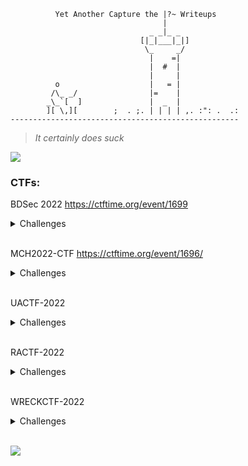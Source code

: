 
```
          Yet Another Capture the |?~ Writeups
                                  |
                               _ _|_ _
                             [|_|___|_|]
                              \_     _/
                               |    =|
                               |  #  |
                               |     |
          o                    |   = |
         /\_ _/                |=    |
        _\_`[  ]               |  _  |
        ][ \,][        ;  . ;. | | | | ,. :": .  .: 
---------------------------------------------------
```

> *It certainly does suck*

![](https://thumbs.gfycat.com/SoreWhisperedAmericantoad-max-1mb.gif)

### CTFs:

BDSec 2022 https://ctftime.org/event/1699

<details>
  <summary>Challenges</summary> 

- Category: Networking
    - [Victim Attacker](BDSec-2022/victim_attacker.md)
    - [Which FTP?](BDSec-2022/which_ftp.md)
    - [FTP Creads](BDSec-2022/ftp_creads.md)
    - [Uploaded File](BDSec-2022/uploaded_file.md)
    - [Log File](BDSec-2022/log_file.md)
    - [Administrator](BDSec-2022/adminstrator.md)
    - [Secret Key](BDSec-2022/secret_key.md)

- Category: OSINT
    - [Find Rejvi](BDSec-2022/find_rejvi.md)

- Category: Cryptography
    - [Crypto](BDSec-2022/crypto.md)
    - [VIPx01](BDSec-2022/vipx01.md)
    <!--
    - [VIPx02](BDSec-2022/vipx02.md)
    - [Fake](BDSec-2022/fake.md)
    - [Dominoes](BDSec-2022/dominoes.md) 
    -->
    - [Basically RSA](BDSec-2022/basically_rsa.md)
</details>

<br />

MCH2022-CTF https://ctftime.org/event/1696/

<details>
  <summary>Challenges</summary> 

- Category: Networking
    - [My First PCAP](MCH2022-CTF/my_first_pcap.md)
<!--
- Category: Binary
    - [For Aiur](MCH2022-CTF/for_aiur.md)

- Category: Forensics
    - [Extensions](MCH2022-CTF/extensions.md)
-->
- Category: Misc
    - [For Starters](MCH2022-CTF/for_starters.md)
</details>

<br />

<!--
UIUCTF-2022 

<details>
  <summary>Challenges</summary> 

- Category: OSINT
    - [Everyone's A Critic 1](UIUCTF-2022/everyones_a_critic_1.md)
    - [Everyone's A Critic 2](UIUCTF-2022/everyones_a_critic_2.md)

</details>

<br />
-->

UACTF-2022 

<details>
  <summary>Challenges</summary> 

- Category: reversing
    - [Sanity Check](UACTF-2022/sanity_check.md)

</details>

<br />

RACTF-2022 

<details>
  <summary>Challenges</summary> 

- Category: OSINT
    - [Travel Japan](RACTF-2022/travel_japan.md)

- Category: Crypto
    - [French](RACTF-2022/french.md)

</details>

<br />

<!-- MapleCTF-2022 

<details>
  <summary>Challenges</summary> 

- Category: 

- Category: 

</details>

<br /> -->

WRECKCTF-2022

<details>
  <summary>Challenges</summary> 

- Category: Cryptography
  - [Spin](WRECKCTF/spin.md)

<!-- - Category:  -->

</details>

<br />

![](https://pbs.twimg.com/media/EcWv_-1XsAAIbeL?format=jpg&name=large)